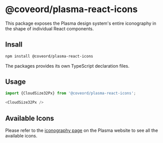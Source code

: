 # @coveord/plasma-react-icons

This package exposes the Plasma design system's entire iconography in the shape of individual React components.

## Insall

```bash
npm install @coveord/plasma-react-icons
```

The packages provides its own TypeScript declaration files.

## Usage

```ts
import {CloudSize32Px} from '@coveord/plasma-react-icons';

<CloudSize32Px />
```

## Available Icons

Please refer to the [iconography page](https://plasma.coveo.com/foundations/Iconography) on the Plasma website to see all the available icons.
